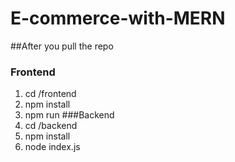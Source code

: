 # E-commerce-with-MERN
##After you pull the repo
### Frontend
  1. cd /frontend
  2. npm install
  3. npm run
###Backend
  1. cd /backend
  2. npm install
  3. node index.js
